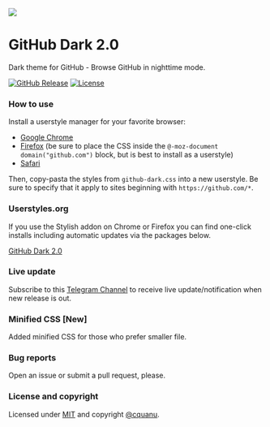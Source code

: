 ![](https://cquanu.github.io/github-dark/preview.png)

# GitHub Dark 2.0

Dark theme for GitHub - Browse GitHub in nighttime mode.

[![GitHub Release](https://img.shields.io/github/release/cquanu/github-dark.svg)](https://github.com/cquanu/github-dark/releases) 
[![License](https://img.shields.io/github/license/cquanu/github-dark.svg)](https://github.com/cquanu/github-dark/blob/master/LICENSE)

### How to use

Install a userstyle manager for your favorite browser:

- [Google Chrome](https://chrome.google.com/webstore/detail/stylus/clngdbkpkpeebahjckkjfobafhncgmne?hl=en)
- [Firefox](https://addons.mozilla.org/en-US/firefox/addon/styl-us/) (be sure to place the CSS inside the `@-moz-document domain("github.com")` block, but is best to install as a userstyle)
- [Safari](http://sobolev.us/stylish)

Then, copy-pasta the styles from `github-dark.css` into a new userstyle. Be sure to specify that it apply to sites beginning with `https://github.com/*`.

### Userstyles.org

If you use the Stylish addon on Chrome or Firefox you can find one-click installs including automatic updates via the packages below.

[GitHub Dark 2.0](https://userstyles.org/styles/128271)

### Live update

Subscribe to this [Telegram Channel](https://telegram.me/githubdark) to receive live update/notification when new release is out.

### Minified CSS [New]

Added minified CSS for those who prefer smaller file. 

### Bug reports

Open an issue or submit a pull request, please.

### License and copyright

Licensed under [MIT](LICENSE) and copyright [@cquanu](https://twitter.com/cquanu).
